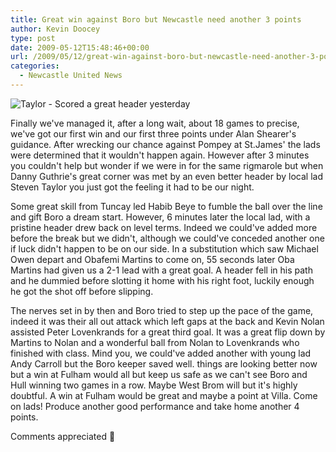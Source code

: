 ```yaml
---
title: Great win against Boro but Newcastle need another 3 points
author: Kevin Doocey
type: post
date: 2009-05-12T15:48:46+00:00
url: /2009/05/12/great-win-against-boro-but-newcastle-need-another-3-points/
categories:
  - Newcastle United News
---
```


![Taylor - Scored a great header yesterday](https://static.guim.co.uk/sys-images/Football/Clubs/Club%20Home/2009/5/11/1242074097885/Steven-Taylor-001.jpg)

Finally we've managed it, after a long wait, about 18 games to precise, we've got our first win and our first three points under Alan Shearer's guidance. After wrecking our chance against Pompey at St.James' the lads were determined that it wouldn't happen again. However after 3 minutes you couldn't help but wonder if we were in for the same rigmarole but when Danny Guthrie's great corner was met by an even better header by local lad Steven Taylor you just got the feeling it had to be our night.

Some great skill from Tuncay led Habib Beye to fumble the ball over the line and gift Boro a dream start. However, 6 minutes later the local lad, with a pristine header drew back on level terms. Indeed we could've added more before the break but we didn't, although we could've conceded another one if luck didn't happen to be on our side. In a substitution which saw Michael Owen depart and Obafemi Martins to come on, 55 seconds later Oba Martins had given us a 2-1 lead with a great goal. A header fell in his path and he dummied before slotting it home with his right foot, luckily enough he got the shot off before slipping.

The nerves set in by then and Boro tried to step up the pace of the game, indeed it was their all out attack which left gaps at the back and Kevin Nolan assisted Peter Lovenkrands for a great third goal. It was a great flip down by Martins to Nolan and a wonderful ball from Nolan to Lovenkrands who finished with class. Mind you, we could've added another with young lad Andy Carroll but the Boro keeper saved well. things are looking better now but a win at Fulham would all but keep us safe as we can't see Boro and Hull winning two games in a row. Maybe West Brom will but it's highly doubtful. A win at Fulham would be great and maybe a point at Villa. Come on lads! Produce another good performance and take home another 4 points.

Comments appreciated 🙂

